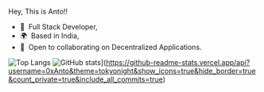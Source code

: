 Hey, This is Anto!!
* 🧠  Full Stack Developer,
* 🌍  Based in India,
* 🤝  Open to collaborating on Decentralized Applications.

![Top Langs](https://github-readme-stats.vercel.app/api/top-langs/?username=0xAnto&langs_count=5&layout=compact&hide=PHP)
![GitHub stats]([https://github-readme-stats.vercel.app/api?username=0xAnto&theme=aura&show_icons=true)](https://github-readme-stats.vercel.app/api?username=0xAnto&theme=tokyonight&show_icons=true&hide_border=true&count_private=true&include_all_commits=true)
